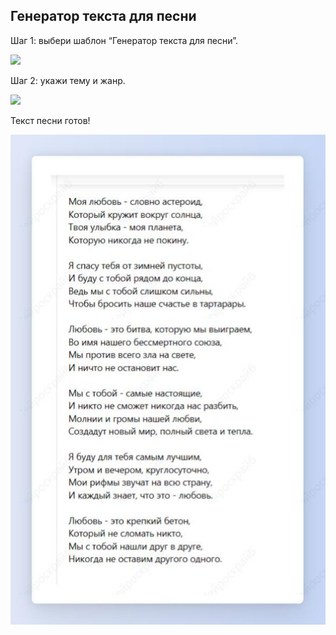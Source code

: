 ﻿ ## <a name="_x5jpdapza8u1">Генератор текста для песни</a>

Шаг 1: выбери шаблон “Генератор текста для песни”.

![](../_media/Aspose.Words.b3890fd8-f8e5-4425-8ccc-acae17986637.120.png)

Шаг 2: укажи тему и жанр.

![](../_media/Aspose.Words.b3890fd8-f8e5-4425-8ccc-acae17986637.121.png)

Текст песни готов!

![](../_media/Aspose.Words.b3890fd8-f8e5-4425-8ccc-acae17986637.122.jpeg)